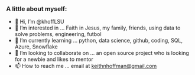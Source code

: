 ### A little about myself:

- 👋 Hi, I’m @khoffLSU
- 👀 I’m interested in ... Faith in Jesus, my family, friends, using data to solve problems, engineering, futbol
- 🌱 I’m currently learning ... python, data science, github, coding, SQL, Azure, Snowflake
- 💞️ I’m looking to collaborate on ... an open source project who is looking for a newbie and likes to mentor
- 📫 How to reach me ... email at keithnhoffman@gmail.com

<!---
khoffLSU/khoffLSU is a ✨ special ✨ repository because its `README.md` (this file) appears on your GitHub profile.
You can click the Preview link to take a look at your changes.
--->
